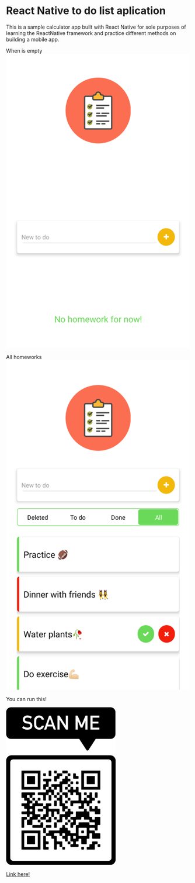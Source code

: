 # React Native to do list aplication

This is a sample calculator app built with React Native for sole purposes of learning the ReactNative framework and practice different methods on building a mobile app.

When is empty
<img src="./assets/emptyList.png" alt="principal screen"/>

All homeworks
<img src="./assets/allTodoList.png" alt="screen all homework"/>

You can run this! 

<img src="./assets/scanMe.png" alt="qr code"/>

<a href="https://exp.host/@adivianahd/todo-list-app">Link here!</a>